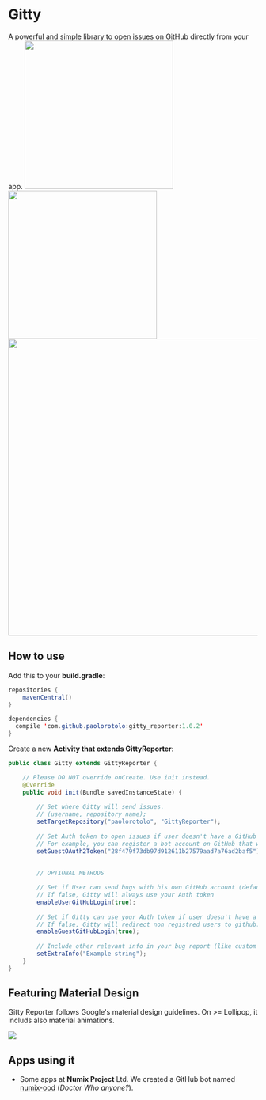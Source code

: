 # Gitty
A powerful and simple library to open issues on GitHub directly from your app.
<img src="https://github.com/PaoloRotolo/GittyReporter/blob/master/art/portrait.png" width="300">
<img src="https://github.com/PaoloRotolo/GittyReporter/blob/master/art/portrait2.png" width="300">
<img src="https://github.com/PaoloRotolo/GittyReporter/blob/master/art/landscape.png" width="600">

## How to use
Add this to your **build.gradle**:
```java
repositories {
    mavenCentral()
}

dependencies {
  compile 'com.github.paolorotolo:gitty_reporter:1.0.2'
}
```

Create a new **Activity that extends GittyReporter**:

```java
public class Gitty extends GittyReporter {

    // Please DO NOT override onCreate. Use init instead.
    @Override
    public void init(Bundle savedInstanceState) {
        
        // Set where Gitty will send issues.
        // (username, repository name);
        setTargetRepository("paolorotolo", "GittyReporter");
        
        // Set Auth token to open issues if user doesn't have a GitHub account
        // For example, you can register a bot account on GitHub that will open bugs for you. 
        setGuestOAuth2Token("28f479f73db97d912611b27579aad7a76ad2baf5");
        
        
        // OPTIONAL METHODS

        // Set if User can send bugs with his own GitHub account (default: true)
        // If false, Gitty will always use your Auth token
        enableUserGitHubLogin(true);
        
        // Set if Gitty can use your Auth token if user doesn't have a GitHub account (default: true)
        // If false, Gitty will redirect non registred users to github.com/join
        enableGuestGitHubLogin(true);
        
        // Include other relevant info in your bug report (like custom variables). 
        setExtraInfo("Example string");
    }
}
```

## Featuring Material Design
Gitty Reporter follows Google's material design guidelines.
On >= Lollipop, it includs also material animations.

![](https://raw.githubusercontent.com/PaoloRotolo/GittyReporter/master/art/gitty.gif)

## Apps using it
 * Some apps at **Numix Project** Ltd. We created a GitHub bot named [numix-ood](https://github.com/numix-ood) (*Doctor Who anyone?*).
